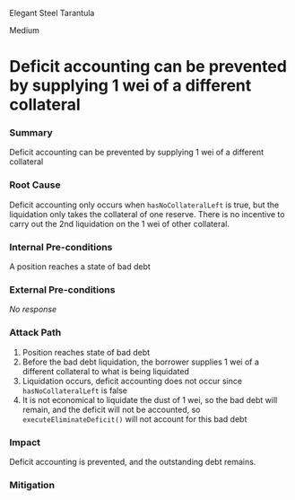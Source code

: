 Elegant Steel Tarantula

Medium

# Deficit accounting can be prevented by supplying 1 wei of a different collateral

### Summary

Deficit accounting can be prevented by supplying 1 wei of a different collateral

### Root Cause

Deficit accounting only occurs when `hasNoCollateralLeft` is true, but the liquidation only takes the collateral of one reserve. There is no incentive to carry out the 2nd liquidation on the 1 wei of other collateral.

### Internal Pre-conditions

A position reaches a state of bad debt

### External Pre-conditions

_No response_

### Attack Path
1. Position reaches state of bad debt
2. Before the bad debt liquidation, the borrower supplies 1 wei of a different collateral to what is being liquidated
3. Liquidation occurs, deficit accounting does not occur since `hasNoCollateralLeft` is false
4. It is not economical to liquidate the dust of 1 wei, so the bad debt will remain, and the deficit will not be accounted, so `executeEliminateDeficit()` will not account for this bad debt

### Impact
Deficit accounting is prevented, and the outstanding debt remains.

### Mitigation
